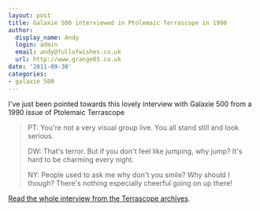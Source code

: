 ```yaml
---
layout: post
title: Galaxie 500 interviewed in Ptolemaic Terrascope in 1990
author:
  display_name: Andy
  login: admin
  email: andy@fullofwishes.co.uk
  url: http://www.grange85.co.uk
date: '2011-09-30'
categories:
- galaxie 500
---
```

<p>I've just been pointed towards this lovely interview with Galaxie 500 from a 1990 issue of Ptolemaic Terrascope</p>
<blockquote><p>PT: You're not a very visual group live. You all stand still and look serious.</p>
<p>DW: That's terror. But if you don't feel like jumping, why jump? It's hard to be charming every night.</p>
<p>NY: People used to ask me why don't you smile? Why should I though? There's nothing especially cheerful going on up there!</p>
</blockquote>
<p><a href="http://www.terrascope.co.uk/MyBackPages/Galaxie%20500.htm">Read the whole interview from the Terrascope archives</a>.</p>
